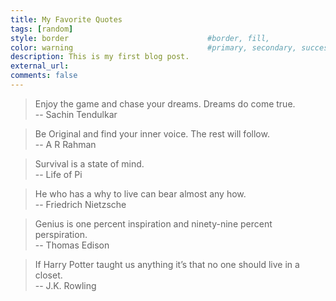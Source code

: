```yaml
---
title: My Favorite Quotes
tags: [random]
style: border                               #border, fill, 
color: warning                              #primary, secondary, success, danger, warning, info, light, dark
description: This is my first blog post.
external_url: 
comments: false
---
```


> Enjoy the game and chase your dreams. Dreams do come true.
>   <br> -- Sachin Tendulkar


> Be Original and find your inner voice. The rest will follow.
>   <br> -- A R Rahman

> Survival is a state of mind.
>   <br> -- Life of Pi

> He who has a why to live can bear almost any how.
>   <br> -- Friedrich Nietzsche

> Genius is one percent inspiration and ninety-nine percent perspiration.
>   <br> -- Thomas Edison

> If Harry Potter taught us anything it’s that no one should live in a closet.
>   <br> -- J.K. Rowling
